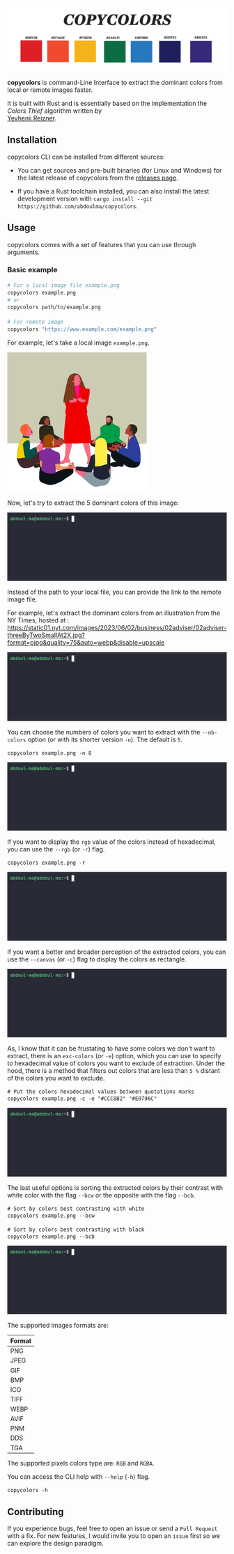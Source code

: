 ![](images/logo.png)

**copycolors** is command-Line Interface to extract the dominant colors from local or remote images faster.

It is built with Rust and is essentially based on the implementation the _Colors Thief_ algorithm written by  
[Yevhenii Reizner](https://github.com/RazrFalcon/color-thief-rs).

## Installation

copycolors CLI can be installed from different sources:

- You can get sources and pre-built binaries (for Linux and Windows) for the latest release of copycolors from the [releases page](https://www.github.com/abdoulma/copycolors/releases).

- If you have a Rust toolchain installed, you can also install the latest development version with `cargo install --git https://github.com/abdoulma/copycolors`.

## Usage

copycolors comes with a set of features that you can use through arguments.

### Basic example

```bash
# For a local image file example.png
copycolors example.png
# or
copycolors path/to/example.png

# For remote image
copycolors "https://www.example.com/example.png"
```

For example,  let's take a local image `example.png`.

![](images/example.png)

Now, let's try to extract the 5 dominant colors of this  image: 

![](images/cast/ex1.gif)

Instead of the path to your local file, you can provide the link to the remote image file. 

For example, let's extract the dominant colors  from an illustration from the NY Times, hosted at : <https://static01.nyt.com/images/2023/06/02/business/02adviser/02adviser-threeByTwoSmallAt2X.jpg?format=pjpg&quality=75&auto=webp&disable=upscale>

![](images/cast/ex2.gif)

You can choose the numbers of colors you want to extract with the `--nb-colors` option (or with its shorter version `-n`). The default is `5`.

```
copycolors example.png -n 8
```

![](images/cast/ex3.gif)

If you want to display the `rgb` value of the colors instead of hexadecimal, you can use the `--rgb` (or `-r`) flag.

```
copycolors example.png -r
```
![](images/cast/ex4.gif)

If you want a better and broader perception of the extracted colors, you can use the `--canvas` (or `-c`) flag to display the colors as rectangle.

![](images/cast/ex5.gif)

As, I know that it can be frustating to have some colors we don't want to extract, there is an `exc-colors` (or `-e`) option, which you can use to specify to hexadecimal value of colors you want to exclude of extraction. Under the hood, there is a method that filters out colors that are less than `5 %` distant of the colors you want to exclude.

```
# Put the colors hexadecimal values between quotations marks
copycolors example.png -c -e "#CCC8B2" "#E0796C"
```

![](images/cast/ex6.gif)
 

The last useful options is sorting the extracted colors by their contrast with white color with the flag `--bcw` or the opposite with the flag `--bcb`.

```
# Sort by colors best contrasting with white
copycolors example.png --bcw

# Sort by colors best contrasting with black
copycolors example.png --bcb
```

![](images/cast/ex7.gif)


The supported images formats are:

| Format |
| :----- |
| PNG    |
| JPEG   |
| GIF    |
| BMP    |
| ICO    |
| TIFF   |
| WEBP   |
| AVIF   |
| PNM    |
| DDS    |
| TGA    |

The supported pixels colors type are: `RGB` and `RGBA`.

You can access the CLI help with `--help` (`-h`) flag.

```
copycolors -h
```

## Contributing

If you experience bugs, feel free to open an issue or send a `Pull Request` with a fix. For new features, I would invite you to open an `issue` first so we can explore the design paradigm.
